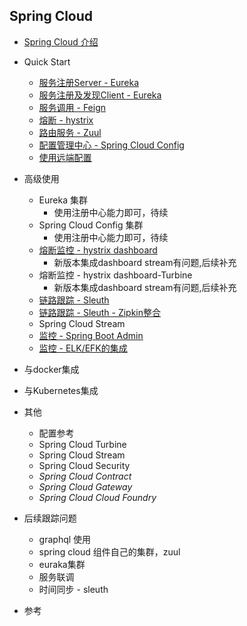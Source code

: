 ## Spring Cloud  

* [Spring Cloud 介绍](./docs/introduce.md)
* Quick Start    
	- [服务注册Server - Eureka](./docs/quickstart-eureka-server.md)
	- [服务注册及发现Client - Eureka](./docs/quickstart-eureka-client.md)
	- [服务调用 - Feign](./docs/quickstart-feign.md)
	- [熔断 - hystrix](./docs/quickstart-hystric.md)
	- [路由服务 - Zuul](./docs/quickstart-zuul.md)
	- [配置管理中心 - Spring Cloud Config](./docs/quickstart-config.md)  
	- [使用远端配置](./docs/quickstart-service-use-config.md)
* 高级使用  
	- Eureka 集群
		- 使用注册中心能力即可，待续
	- Spring Cloud Config 集群 
		- 使用注册中心能力即可，待续
	- [熔断监控 - hystrix dashboard](./docs/quickstart-hystric-dashboard.md)   
		* 新版本集成dashboard stream有问题,后续补充
	- 熔断监控 - hystrix dashboard-Turbine
		* 新版本集成dashboard stream有问题,后续补充
	- [链路跟踪 - Sleuth](./docs/quickstart-sleuth.md)  
	- [链路跟踪 - Sleuth - Zipkin整合](./docs/quickstart-sleuth-zipkin.md)
	- Spring Cloud Stream
	- [监控 - Spring Boot Admin]()
	- [监控 - ELK/EFK的集成](./docs/quickstart-elk-inte.md) 
* 与docker集成  
* 与Kubernetes集成
* 其他    
	- 配置参考  
	- Spring Cloud Turbine   
	- Spring Cloud Stream  
	- Spring Cloud Security
	- _Spring Cloud Contract_  
	- _Spring Cloud Gateway_
	- _Spring Cloud Cloud Foundry_  
	
* 后续跟踪问题  
	- graphql 使用
	- spring cloud 组件自己的集群，zuul  
	- euraka集群
	- 服务联调
	- 时间同步 - sleuth

* 参考